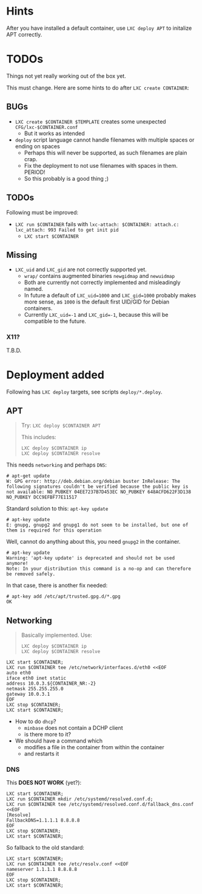 # Hints

After you have installed a default container, use `LXC deploy APT` to initalize APT correctly.


# TODOs

Things not yet really working out of the box yet.

This must change.  Here are some hints to do after `LXC create CONTAINER`:

## BUGs

- `LXC create $CONTAINER $TEMPLATE` creates some unexpected `CFG/lxc-$CONTAINER.conf`
  - But it works as intended
- `deploy` script language cannot handle filenames with multiple spaces or ending on spaces
  - Perhaps this will never be supported, as such filenames are plain crap.
  - Fix the deployment to not use filenames with spaces in them.  PERIOD!
  - So this probably is a good thing ;)


## TODOs

Following must be improved:

- `LXC run $CONTAINER` fails with `lxc-attach: $CONTAINER: attach.c: lxc_attach: 993 Failed to get init pid`
  - `LXC start $CONTAINER`

## Missing

- `LXC_uid` and `LXC_gid` are not correctly supported yet.
  - `wrap/` contains augmented binaries `newgidmap` and `newuidmap`
  - Both are currently not correctly implemented and misleadingly named.
  - In future a default of `LXC_uid=1000` and `LXC_gid=1000` probably makes more sense,
    as `1000` is the default first UID/GID for Debian containers.
  - Currently `LXC_uid=-1` and `LXC_gid=-1`, because this will be compatible to the future.


### X11?

T.B.D.



# Deployment added

Following has `LXC deploy` targets, see scripts `deploy/*.deploy`.

## APT

> Try: `LXC deploy $CONTAINER APT`
>
> This includes:
>
>     LXC deploy $CONTAINER ip
>     LXC deploy $CONTAINER resolve

This needs `networking` and perhaps `DNS`:

```
# apt-get update
W: GPG error: http://deb.debian.org/debian buster InRelease: The following signatures couldn't be verified because the public key is not available: NO_PUBKEY 04EE7237B7D453EC NO_PUBKEY 648ACFD622F3D138 NO_PUBKEY DCC9EFBF77E11517
```

Standard solution to this: `apt-key update`

```
# apt-key update
E: gnupg, gnupg2 and gnupg1 do not seem to be installed, but one of them is required for this operation
```

Well, cannot do anything about this, you need `gnupg2` in the container.

```
# apt-key update
Warning: 'apt-key update' is deprecated and should not be used anymore!
Note: In your distribution this command is a no-op and can therefore be removed safely.
```

In that case, there is another fix needed:

```
# apt-key add /etc/apt/trusted.gpg.d/*.gpg
OK
```

## Networking

> Basically implemented.  Use:
>
>     LXC deploy $CONTAINER ip
>     LXC deploy $CONTAINER resolve

```
LXC start $CONTAINER;
LXC run $CONTAINER tee /etc/network/interfaces.d/eth0 <<EOF
auto eth0
iface eth0 inet static
address 10.0.3.${CONTAINER_NR:-2}
netmask 255.255.255.0
gateway 10.0.3.1
EOF
LXC stop $CONTAINER;
LXC start $CONTAINER;
```

- How to do `dhcp`?
  - `minbase` does not contain a DCHP client
  - is there more to it?
- We should have a command which
  - modifies a file in the container from within the container
  - and restarts it

### DNS

This **DOES NOT WORK** (yet?):

```
LXC start $CONTAINER;
LXC run $CONTAINER mkdir /etc/systemd/resolved.conf.d;
LXC run $CONTAINER tee /etc/systemd/resolved.conf.d/fallback_dns.conf <<EOF
[Resolve]
FallbackDNS=1.1.1.1 8.8.8.8
EOF
LXC stop $CONTAINER;
LXC start $CONTAINER;
```

So fallback to the old standard:

```
LXC start $CONTAINER;
LXC run $CONTAINER tee /etc/resolv.conf <<EOF
nameserver 1.1.1.1 8.8.8.8
EOF
LXC stop $CONTAINER;
LXC start $CONTAINER;
```
